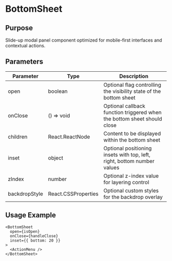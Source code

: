 # BottomSheet

## Purpose
Slide-up modal panel component optimized for mobile-first interfaces and contextual actions.

## Parameters

| Parameter | Type | Description |
|-----------|------|-------------|
| open | boolean | Optional flag controlling the visibility state of the bottom sheet |
| onClose | () => void | Optional callback function triggered when the bottom sheet should close |
| children | React.ReactNode | Content to be displayed within the bottom sheet |
| inset | object | Optional positioning insets with top, left, right, bottom number values |
| zIndex | number | Optional z-index value for layering control |
| backdropStyle | React.CSSProperties | Optional custom styles for the backdrop overlay |

## Usage Example
```tsx
<BottomSheet 
  open={isOpen}
  onClose={handleClose}
  inset={{ bottom: 20 }}
>
  <ActionMenu />
</BottomSheet>
```